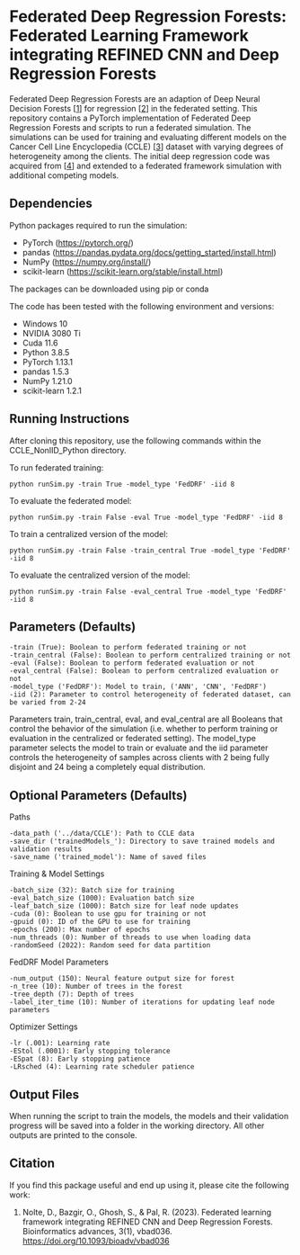 # Federated Deep Regression Forests: Federated Learning Framework integrating REFINED CNN and Deep Regression Forests
Federated Deep Regression Forests are an adaption of Deep Neural Decision Forests [[1](https://doi.org/10.1109/ICCV.2015.172)] for regression [[2](https://doi.org/10.1109/CVPR.2018.00245)] in the federated setting. This repository contains a PyTorch implementation of Federated Deep Regression Forests and scripts to run a federated simulation. The simulations can be used for training and evaluating different models on the Cancer Cell Line Encyclopedia (CCLE) [[3](https://depmap.org/portal/download/)] dataset with varying degrees of heterogeneity among the clients. The initial deep regression code was acquired from [[4](https://github.com/Nicholasli1995/VisualizingNDF)] and extended to a federated framework simulation with additional competing models.

## Dependencies
Python packages required to run the simulation:
* PyTorch (https://pytorch.org/)
* pandas (https://pandas.pydata.org/docs/getting_started/install.html)
* NumPy (https://numpy.org/install/)
* scikit-learn (https://scikit-learn.org/stable/install.html)

The packages can be downloaded using pip or conda

The code has been tested with the following environment and versions:
* Windows 10
* NVIDIA 3080 Ti
* Cuda 11.6
* Python 3.8.5
* PyTorch 1.13.1
* pandas 1.5.3
* NumPy 1.21.0
* scikit-learn  1.2.1

## Running Instructions
After cloning this repository, use the following commands within the CCLE_NonIID_Python directory.

To run federated training:
```
python runSim.py -train True -model_type 'FedDRF' -iid 8
```
To evaluate the federated model:
```
python runSim.py -train False -eval True -model_type 'FedDRF' -iid 8
```
To train a centralized version of the model:
```
python runSim.py -train False -train_central True -model_type 'FedDRF' -iid 8
```
To evaluate the centralized version of the model:
```
python runSim.py -train False -eval_central True -model_type 'FedDRF' -iid 8
```
## Parameters (Defaults)
```
-train (True): Boolean to perform federated training or not
-train_central (False): Boolean to perform centralized training or not
-eval (False): Boolean to perform federated evaluation or not
-eval_central (False): Boolean to perform centralized evaluation or not
-model_type ('FedDRF'): Model to train, ('ANN', 'CNN', 'FedDRF')
-iid (2): Parameter to control heterogeneity of federated dataset, can be varied from 2-24 
```
Parameters train, train_central, eval, and eval_central are all Booleans that control the behavior of the simulation (i.e. whether to perform training or evaluation in the centralized or federated setting). The model_type parameter selects the model to train or evaluate and the iid parameter controls the heterogeneity of samples across clients with 2 being fully disjoint and 24 being a completely equal distribution. 

## Optional Parameters (Defaults)
Paths
```
-data_path ('../data/CCLE'): Path to CCLE data
-save_dir ('trainedModels_'): Directory to save trained models and validation results
-save_name ('trained_model'): Name of saved files
```
Training & Model Settings 
```
-batch_size (32): Batch size for training
-eval_batch_size (1000): Evaluation batch size
-leaf_batch_size (1000): Batch size for leaf node updates
-cuda (0): Boolean to use gpu for training or not
-gpuid (0): ID of the GPU to use for training
-epochs (200): Max number of epochs
-num_threads (0): Number of threads to use when loading data
-randomSeed (2022): Random seed for data partition
```
FedDRF Model Parameters 
```
-num_output (150): Neural feature output size for forest 
-n_tree (10): Number of trees in the forest
-tree_depth (7): Depth of trees
-label_iter_time (10): Number of iterations for updating leaf node parameters
```
Optimizer Settings
```
-lr (.001): Learning rate
-EStol (.0001): Early stopping tolerance
-ESpat (8): Early stopping patience
-LRsched (4): Learning rate scheduler patience
```
## Output Files
When running the script to train the models, the models and their validation progress will be saved into a folder in the working directory. All other outputs are printed to the console.

## Citation
If you find this package useful and end up using it, please cite the following work:
1) Nolte, D., Bazgir, O., Ghosh, S., & Pal, R. (2023). Federated learning framework integrating REFINED CNN and Deep Regression Forests. Bioinformatics advances, 3(1), vbad036. https://doi.org/10.1093/bioadv/vbad036

